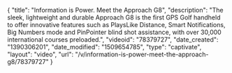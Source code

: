 {
    "title": "Information is Power. Meet the Approach G8",
    "description": "The sleek, lightweight and durable Approach G8 is the first GPS Golf handheld to offer innovative features such as PlaysLike Distance, Smart Notifications, Big Numbers mode and PinPointer blind shot assistance, with over 30,000 international courses preloaded.",
    "videoid": "78379727",
    "date_created": "1390306201",
    "date_modified": "1509654785",
    "type": "captivate",
    "layout": "video",
    "url": "\/v\/information-is-power-meet-the-approach-g8\/78379727"
}